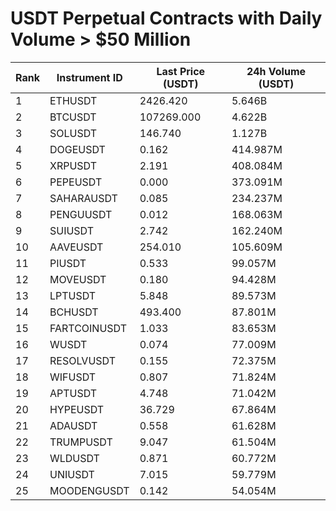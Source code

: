 # USDT Perpetual Contracts with Daily Volume > $50 Million

| Rank | Instrument ID | Last Price (USDT) | 24h Volume (USDT) |
|------|---------------|-------------------|-------------------|
| 1 | ETHUSDT | 2426.420 | 5.646B |
| 2 | BTCUSDT | 107269.000 | 4.622B |
| 3 | SOLUSDT | 146.740 | 1.127B |
| 4 | DOGEUSDT | 0.162 | 414.987M |
| 5 | XRPUSDT | 2.191 | 408.084M |
| 6 | PEPEUSDT | 0.000 | 373.091M |
| 7 | SAHARAUSDT | 0.085 | 234.237M |
| 8 | PENGUUSDT | 0.012 | 168.063M |
| 9 | SUIUSDT | 2.742 | 162.240M |
| 10 | AAVEUSDT | 254.010 | 105.609M |
| 11 | PIUSDT | 0.533 | 99.057M |
| 12 | MOVEUSDT | 0.180 | 94.428M |
| 13 | LPTUSDT | 5.848 | 89.573M |
| 14 | BCHUSDT | 493.400 | 87.801M |
| 15 | FARTCOINUSDT | 1.033 | 83.653M |
| 16 | WUSDT | 0.074 | 77.009M |
| 17 | RESOLVUSDT | 0.155 | 72.375M |
| 18 | WIFUSDT | 0.807 | 71.824M |
| 19 | APTUSDT | 4.748 | 71.042M |
| 20 | HYPEUSDT | 36.729 | 67.864M |
| 21 | ADAUSDT | 0.558 | 61.628M |
| 22 | TRUMPUSDT | 9.047 | 61.504M |
| 23 | WLDUSDT | 0.871 | 60.772M |
| 24 | UNIUSDT | 7.015 | 59.779M |
| 25 | MOODENGUSDT | 0.142 | 54.054M |
